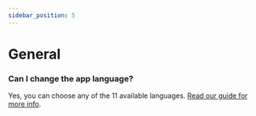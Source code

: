 ```yaml
---
sidebar_position: 5
---
```


# General

### Can I change the app language?

Yes, you can choose any of the 11 available languages. [Read our guide for more info](../misc/change-app-language.md).
